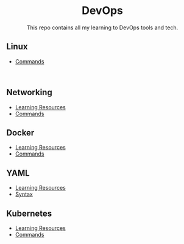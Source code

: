 <h1 align="center"> DevOps</h1>
<p align="center">This repo contains all my learning to DevOps tools and tech.</p>

## Linux

- [Commands](Linux/Linux.md)

<br>
  
## Networking
- [Learning Resources](Networking/README.md)
- [Commands](Networking/commands/README.md)

## Docker
- [Learning Resources](Docker/README.md)
- [Commands](Docker/commands/README.md)

## YAML
- [Learning Resources](YAML/README.md)
- [Syntax](YAML/Syntax/README.md)

## Kubernetes
- [Learning Resources](Kubernetes/README.md)
- [Commands](Kubernetes/commands/README.md)